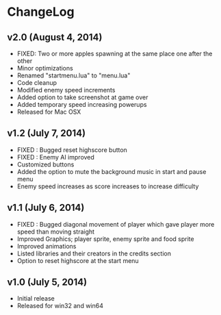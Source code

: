 ChangeLog
==========

v2.0 (August 4, 2014)
---
- FIXED: Two or more apples spawning at the same place one after the other
- Minor optimizations
- Renamed "startmenu.lua" to "menu.lua"
- Code cleanup
- Modified enemy speed increments
- Added option to take screenshot at game over
- Added temporary speed increasing powerups
- Released for Mac OSX

v1.2 (July 7, 2014)
----
- FIXED : Bugged reset highscore button
- FIXED : Enemy AI improved
- Customized buttons
- Added the option to mute the background music in start and pause menu
- Enemy speed increases as score increases to increase difficulty

v1.1 (July 6, 2014)
----
- FIXED : Bugged diagonal movement of player which gave player more speed than moving straight
- Improved Graphics; player sprite, enemy sprite and food sprite
- Improved animations
- Listed libraries and their creators in the credits section
- Option to reset highscore at the start menu

v1.0 (July 5, 2014)
----
- Initial release
- Released for win32 and win64